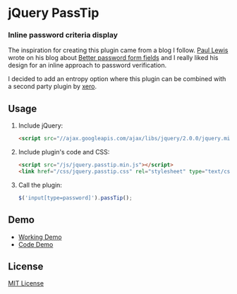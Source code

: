 # jQuery PassTip

### Inline password criteria display

The inspiration for creating this plugin came from a blog I follow. [Paul Lewis](http://aerotwist.com/blog/) wrote on his blog about [Better password form fields](http://aerotwist.com/blog/better-password-form-fields/) and I really liked his design for an inline approach to password verification.

I decided to add an entropy option where this plugin can be combined with a second party plugin by [xero](https://github.com/xero/passwordEntropy.js).

## Usage

1. Include jQuery:

	```html
	<script src="//ajax.googleapis.com/ajax/libs/jquery/2.0.0/jquery.min.js"></script>
	```

2. Include plugin's code and CSS:

	```html
	<script src="/js/jquery.passtip.min.js"></script>
	<link href="/css/jquery.passtip.css" rel="stylesheet" type="text/css">
	```

3. Call the plugin:

	```javascript
	$('input[type=password]').passTip();
	```

## Demo

* [Working Demo](http://www.shawnmayzes.com/code/jquery/passtip)
* [Code Demo](https://github.com/smayzes/jquery-passtip/tree/master/demo)

## License

[MIT License](http://www.opensource.org/licenses/mit-license.php)